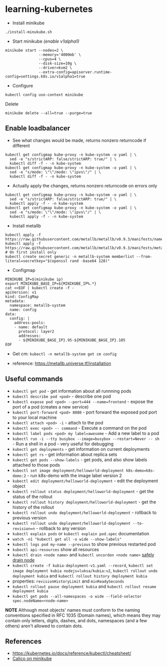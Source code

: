 # learning-kubernetes

- Install minikube
```shell
./install-minukube.sh
```

- Start minikube _(enable v1alpha1)_
```shell
minikube start --nodes=2 \
               --memory='4000mb' \
               --cpus=4 \
               --disk-size=10g \
               --driver=kvm2 \
               --extra-config=apiserver.runtime-config=settings.k8s.io/v1alpha1=true
```

- Configure
```shell
kubectl config use-context minikube
```

Delete
```shell
minikube delete --all=true --purge=true
```

## Enable loadbalancer

- See what changes would be made, returns nonzero returncode if different
```shell
kubectl get configmap kube-proxy -n kube-system -o yaml | \
  sed -e "s/strictARP: false/strictARP: true/" | \
  kubectl diff -f - -n kube-system
kubectl get configmap kube-proxy -n kube-system -o yaml | \
  sed -e "s/mode: \"\"/mode: \"ipvs\"/" | \
  kubectl diff -f - -n kube-system
```

- Actually apply the changes, returns nonzero returncode on errors only
```shell
kubectl get configmap kube-proxy -n kube-system -o yaml | \
  sed -e "s/strictARP: false/strictARP: true/" | \
  kubectl apply -f - -n kube-system
kubectl get configmap kube-proxy -n kube-system -o yaml | \
  sed -e "s/mode: \"\"/mode: \"ipvs\"/" | \
  kubectl apply -f - -n kube-system
```

- Install metallb
```shell
kubectl apply -f https://raw.githubusercontent.com/metallb/metallb/v0.9.3/manifests/namespace.yaml
kubectl apply -f https://raw.githubusercontent.com/metallb/metallb/v0.9.3/manifests/metallb.yaml
# On first install only
kubectl create secret generic -n metallb-system memberlist --from-literal=secretkey="$(openssl rand -base64 128)"
```

- Configmap
```shell
MINIKUBE_IP=$(minikube ip)
export MINIKUBE_BASE_IP=${MINIKUBE_IP%.*}
cat <<EOF | kubectl create -f -
apiVersion: v1
kind: ConfigMap
metadata:
  namespace: metallb-system
  name: config
data:
  config: |
    address-pools:
    - name: default
      protocol: layer2
      addresses:
      - ${MINIKUBE_BASE_IP}.95-${MINIKUBE_BASE_IP}.105
EOF
```

- Get cm: `kubectl -n metallb-system get cm config`

- reference: https://metallb.universe.tf/installation

## Useful commands

- `kubectl get pod` - get information about all runnning pods
- `kubectl describe pod <pod>` - describe one pod
- `kubectl expose pod <pod> --port=444 --name=frontend` - expose the port of a pod (creates a new service)
- `kubectl port-forward <pod> 8080` - port forward the exposed pod port to your local machine
- `kubectl attach <pod> -i` - attach to the pod
- `kubectl exec <pod> -- command` - Execute a command on the pod
- `kubectl label pods <pod> my label=awesome` - Add a new label to a pod
- `kubectl run -i --tty busybox --image=busybox --restart=Never -- sh` - Run a shell in a pod - very useful for debugging
- `kubectl get deployments` - get information on current deployments
- `kubectl get rs` - get information about replica sets
- `kubectl get pods --show-labels` - get pods, and also show labels attached to those pods
- `kubectl set image deployment/helloworld-deployment k8s-demo=k8s-demo:2` - run k8s-demo with the image label version 2
- `kubectl edit deployment/helloworld-deployment` - edit the deployment object
- `kubectl rollout status deployment/helloworld-deployment` - get the status of the rollout
- `kubectl rollout history deployment/helloworld-deployment` - get the history of the rollout
- `kubectl rollout undo deployment/helloworld-deployment` - rollback to previous version
- `kubectl rollout undo deployment/helloworld-deployment --to-revision=n` - rollback to any version
- `kubectl explain pods` or `kubectl explain pod.spec` documentation
- `watch -n1 "kubectl get all -o wide --show-labels"`
- `kubectl logs pod my-name --previous` to show previous restarted pod
- `kubectl api-resources` show all resources
- `kubectl drain <node name>` and `kubectl uncordon <node name>` [safely drain node](https://kubernetes.io/docs/tasks/administer-cluster/safely-drain-node/)
- `kubectl create -f kubia-deployment-v1.yaml --record`, `kubectl set image deployment kubia nodejs=luksa/kubia:v2`, `kubectl rollout undo deployment kubia` and `kubectl rollout history deployment kubia`
- properties: `revisionHistoryLimit` and `minReadySeconds`
- `kubectl rollout pause deployment kubia` and `kubectl rollout resume deployment kubia`
- `kubectl get pods --all-namespaces -o wide --field-selector spec.nodeName=<node-name>`

**NOTE** Although most objects' names must conform to the naming conventions specified in RFC 1035 (Domain names),
which means they may contain only letters, digits, dashes, and dots,
namespaces (and a few others) aren't allowed to contain dots.

## References
- https://kubernetes.io/docs/reference/kubectl/cheatsheet/
- [Calico on minikube](https://medium.com/@janhavi.virkar/creating-a-local-kubernetes-cluster-using-minikube-and-install-calico-cni-a4541b3009c5)
